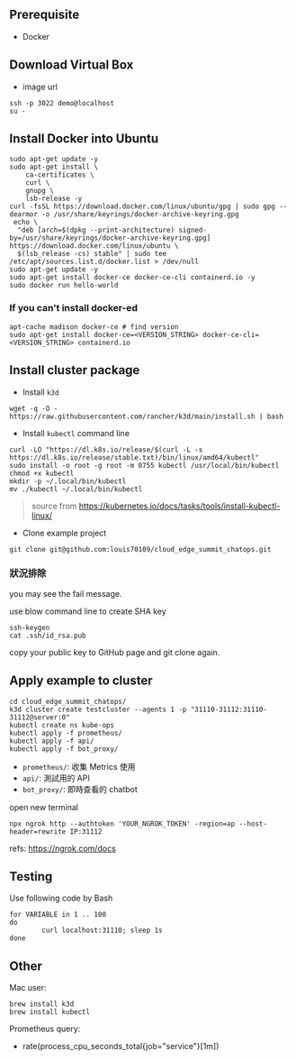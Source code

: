 ## Prerequisite

- Docker

## Download Virtual Box

- image url

```
ssh -p 3022 demo@localhost
su -
```

## Install Docker into Ubuntu

```
sudo apt-get update -y
sudo apt-get install \
    ca-certificates \
    curl \
    gnupg \
    lsb-release -y
curl -fsSL https://download.docker.com/linux/ubuntu/gpg | sudo gpg --dearmor -o /usr/share/keyrings/docker-archive-keyring.gpg
 echo \
  "deb [arch=$(dpkg --print-architecture) signed-by=/usr/share/keyrings/docker-archive-keyring.gpg] https://download.docker.com/linux/ubuntu \
  $(lsb_release -cs) stable" | sudo tee /etc/apt/sources.list.d/docker.list > /dev/null
sudo apt-get update -y
sudo apt-get install docker-ce docker-ce-cli containerd.io -y
sudo docker run hello-world
```

### If you can't install docker-ed

```
apt-cache madison docker-ce # find version
sudo apt-get install docker-ce=<VERSION_STRING> docker-ce-cli=<VERSION_STRING> containerd.io
```

## Install cluster package

- Install `k3d`

```
wget -q -O - https://raw.githubusercontent.com/rancher/k3d/main/install.sh | bash
```

- Install `kubectl` command line

```
curl -LO "https://dl.k8s.io/release/$(curl -L -s https://dl.k8s.io/release/stable.txt)/bin/linux/amd64/kubectl"
sudo install -o root -g root -m 0755 kubectl /usr/local/bin/kubectl
chmod +x kubectl
mkdir -p ~/.local/bin/kubectl
mv ./kubectl ~/.local/bin/kubectl
```

> source from https://kubernetes.io/docs/tasks/tools/install-kubectl-linux/

- Clone example project

```
git clone git@github.com:louis70109/cloud_edge_summit_chatops.git
```

### 狀況排除

you may see the fail message.

use blow command line to create SHA key

```
ssh-keygen
cat .ssh/id_rsa.pub
```

copy your public key to GitHub page and git clone again.

## Apply example to cluster

```
cd cloud_edge_summit_chatops/
k3d cluster create testcluster --agents 1 -p "31110-31112:31110-31112@server:0"
kubectl create ns kube-ops
kubectl apply -f prometheus/
kubectl apply -f api/
kubectl apply -f bot_proxy/
```

- `prometheus/`: 收集 Metrics 使用
- `api/`: 測試用的 API
- `bot_proxy/`: 即時查看的 chatbot

open new terminal

```
npx ngrok http --authtoken 'YOUR_NGROK_TOKEN' -region=ap --host-header=rewrite IP:31112
```

refs: https://ngrok.com/docs

## Testing

Use following code by Bash

```
for VARIABLE in 1 .. 100
do
        curl localhost:31110; sleep 1s
done
```

## Other 

Mac user:

```
brew install k3d
brew install kubectl
```

Prometheus query:

- rate(process_cpu_seconds_total{job="service"}[1m])
